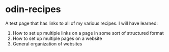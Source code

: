 # odin-recipes
A test page that has links to all of my various recipes.
I will have learned:
1. How to set up multiple links on a page in some sort of structured format
2. How to set up multiple pages on a website
3. General organization of websites
